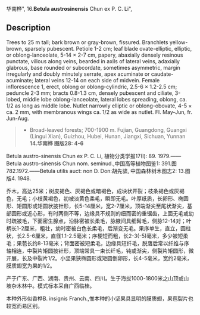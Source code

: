 华南桦",
16.**Betula austrosinensis** Chun ex P. C. Li",

## Description
Trees to 25 m tall; bark brown or gray-brown, fissured. Branchlets yellow-brown, sparsely pubescent. Petiole 1-2 cm; leaf blade ovate-elliptic, elliptic, or oblong-lanceolate, 5-14 ×  2-7 cm, papery, abaxially densely resinous punctate, villous along veins, bearded in axils of lateral veins, adaxially glabrous, base rounded or subcordate, sometimes asymmetric, margin irregularly and doubly minutely serrate, apex acuminate or caudate-acuminate; lateral veins 12-14 on each side of midvein. Female inflorescence 1, erect, oblong or oblong-cylindric, 2.5-6 ×  1.2-2.5 cm; peduncle 2-3 mm; bracts 0.8-1.3 cm, densely pubescent and ciliate, 3-lobed, middle lobe oblong-lanceolate, lateral lobes spreading, oblong, ca. 1/2 as long as middle lobe. Nutlet narrowly elliptic or oblong-obovate, 4-5 ×  ca. 2 mm, with membranous wings ca. 1/2 as wide as nutlet. Fl. May-Jun, fr. Jun-Aug.

> *  Broad-leaved forests; 700-1900 m. Fujian, Guangdong, Guangxi (Lingui Xian), Guizhou, Hubei, Hunan, Jiangxi, Sichuan, Yunnan
**14.华南桦 图版28: 4-6**

Betula austro-sinensis Chun ex P. C. Li, 植物分类学报17(l): 89. 1979.——Betula austro-sinensis Chun nom. seminud.,中国高等植物图鉴1: 391.图782.1972.——Betula utilis auct: non D. Don:胡先骕, 中国森林树木图志2: 13.图版4. 1948.

乔木，高达25米；树皮褐色、灰褐色或暗褐色，成块状开裂；枝条褐色或灰褐色，无毛；小枝黄褐色，初被淡黄色柔毛，瞬即无毛。叶厚纸质，长卵形、椭圆形、矩圆形或矩圆状披针形，长5-14厘米，宽2-7厘米，顶端渐尖至尾状渐尖，基部圆形或近心形，有时两侧不等，边缘具不规则的细而密的重锯齿，上面无毛或幼时疏被毛，下面密生腺点，沿脉密被长柔毛，脉腋间具细髯毛，侧脉12-14对；叶柄长1-2厘米，粗壮，幼时密被白色长柔毛，后渐变无毛。果序单生，直立，圆柱状，长2.5-6厘米，直径1.1-2.5毫米；序梗短而粗，长2-3(-5)毫米，多少被短柔毛；果苞长约8-13毫米；背面密被短柔毛，边缘具短纤毛，脱落后常以纤维与序轴相连，中裂片矩圆披针形，顶端常具一束长纤毛，钝或渐尖，侧裂片矩圆形，微开展，长及中裂片1/2。小坚果狭椭圆形或矩圆倒卵形，长4-5毫米，宽约2毫米，膜质翅宽为果的1/2。

产于广东、广西、湖南、贵州、云南、四川。生于海拔1000-1800米之山顶或山坡杂木林中。模式标本采自广西临桂。

本种外形似香桦B. insignis Franch.,惟本种的小坚果具显明的膜质翅，果苞裂片也较宽而易区别。
